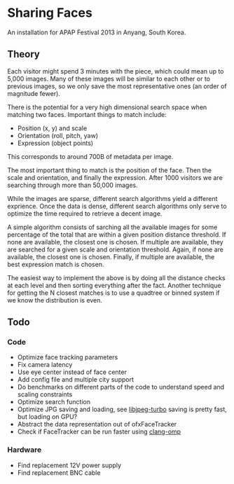 # Sharing Faces

An installation for APAP Festival 2013 in Anyang, South Korea.

## Theory

Each visitor might spend 3 minutes with the piece, which could mean up to 5,000 images. Many of these images will be similar to each other or to previous images, so we only save the most representative ones (an order of magnitude fewer).

There is the potential for a very high dimensional search space when matching two faces. Important things to match include:

* Position (x, y) and scale
* Orientation (roll, pitch, yaw)
* Expression (object points)

This corresponds to around 700B of metadata per image.

The most important thing to match is the position of the face. Then the scale and orientation, and finally the expression. After 1000 visitors we are searching through more than 50,000 images.

While the images are sparse, different search algorithms yield a different exprience. Once the data is dense, different search algorithms only serve to optimize the time required to retrieve a decent image.

A simple algorithm consists of sarching all the available images for some percentage of the total that are within a given position distance threshold. If none are available, the closest one is chosen. If multiple are available, they are searched for a given scale and orientation threshold. Again, if none are available, the closest one is chosen. Finally, if multiple are available, the best expression match is chosen.

The easiest way to implement the above is by doing all the distance checks at each level and then sorting everything after the fact. Another technique for getting the N closest matches is to use a quadtree or binned system if we know the distribution is even.

## Todo

### Code

* Optimize face tracking parameters
* Fix camera latency
* Use eye center instead of face center
* Add config file and multiple city support
* Do benchmarks on different parts of the code to understand speed and scaling constraints
* Optimize search function
* Optimize JPG saving and loading, see [libjpeg-turbo](http://libjpeg-turbo.virtualgl.org/) saving is pretty fast, but loading on GPU?
* Abstract the data representation out of ofxFaceTracker
* Check if FaceTracker can be run faster using [clang-omp](http://clang-omp.github.io/)

### Hardware

* Find replacement 12V power supply
* Find replacement BNC cable
